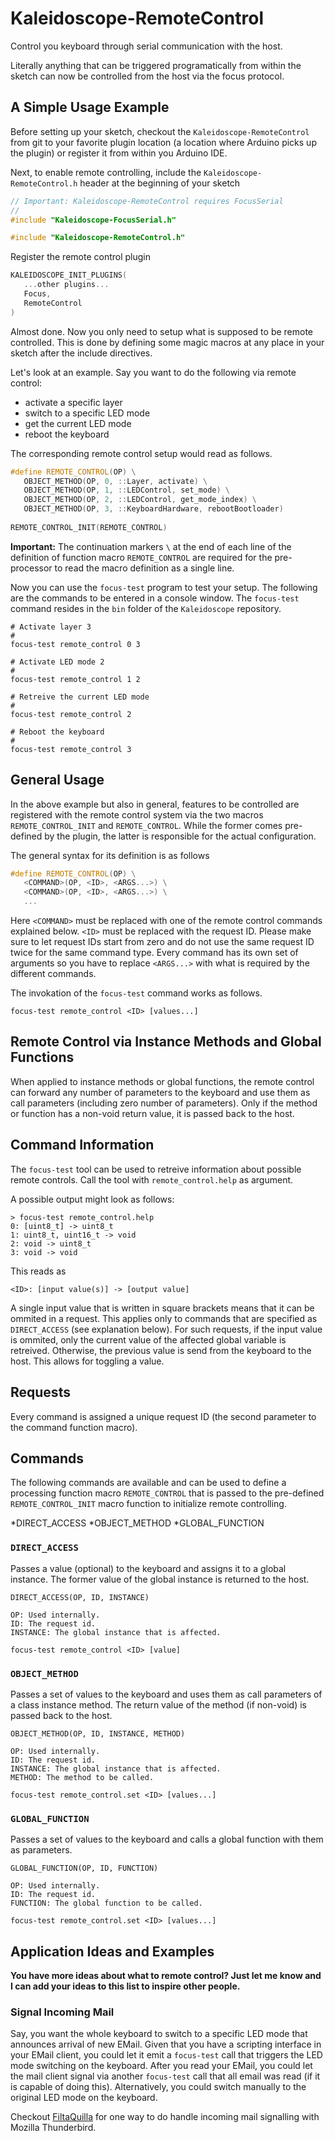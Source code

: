 # Kaleidoscope-RemoteControl

Control you keyboard through serial communication with the host.

Literally anything that can be triggered programatically from within the sketch can now
be controlled from the host via the focus protocol.

## A Simple Usage Example

Before setting up your sketch, checkout the `Kaleidoscope-RemoteControl` from
git to your favorite plugin location (a location where Arduino picks up the 
plugin) or register it from within you Arduino IDE.

Next, to enable remote controlling, include the `Kaleidoscope-RemoteControl.h`
header at the beginning of your sketch

```cpp
// Important: Kaleidoscope-RemoteControl requires FocusSerial
//
#include "Kaleidoscope-FocusSerial.h"

#include "Kaleidoscope-RemoteControl.h"
```

Register the remote control plugin 

```cpp
KALEIDOSCOPE_INIT_PLUGINS(
   ...other plugins...
   Focus,
   RemoteControl
)
```

Almost done. Now you only need to setup what is supposed to be remote controlled.
This is done by defining some magic macros at any place in your sketch after the include directives.

Let's look at an example. Say you want to do the following via remote control: 

* activate a specific layer
* switch to a specific LED mode
* get the current LED mode
* reboot the keyboard

The corresponding remote control setup would read as follows.

```cpp
#define REMOTE_CONTROL(OP) \
   OBJECT_METHOD(OP, 0, ::Layer, activate) \
   OBJECT_METHOD(OP, 1, ::LEDControl, set_mode) \
   OBJECT_METHOD(OP, 2, ::LEDControl, get_mode_index) \
   OBJECT_METHOD(OP, 3, ::KeyboardHardware, rebootBootloader)
   
REMOTE_CONTROL_INIT(REMOTE_CONTROL) 
```

**Important:** The continuation markers `\` at the end of each line of the definition of function macro `REMOTE_CONTROL` are required for the pre-processor to read the macro definition as a single line.

Now you can use the `focus-test` program to test your setup. The following 
are the commands to be entered in a console window. The `focus-test` command
resides in the `bin` folder of the `Kaleidoscope` repository.

```
# Activate layer 3
#
focus-test remote_control 0 3

# Activate LED mode 2
#
focus-test remote_control 1 2

# Retreive the current LED mode
#
focus-test remote_control 2

# Reboot the keyboard
#
focus-test remote_control 3
```

## General Usage

In the above example but also in general, features to be controlled are registered with the remote control system via the two macros `REMOTE_CONTROL_INIT` and `REMOTE_CONTROL`. While the former
comes pre-defined by the plugin, the latter is responsible for the actual configuration.

The general syntax for its definition is as follows
```cpp
#define REMOTE_CONTROL(OP) \
   <COMMAND>(OP, <ID>, <ARGS...>) \
   <COMMAND>(OP, <ID>, <ARGS...>) \
   ...
```

Here `<COMMAND>` must be replaced with one of the remote control commands explained below. 
`<ID>` must be replaced with the request ID. Please make sure to let request IDs start from zero and do not
use the same request ID twice for the same command type. Every command has
its own set of arguments so you have to replace `<ARGS...>` with what is required by the different commands.

The invokation of the `focus-test` command works as follows.

```
focus-test remote_control <ID> [values...]
```

## Remote Control via Instance Methods and Global Functions

When applied to instance methods or global functions, the remote control can forward
any number of parameters to the keyboard and use them as call parameters (including zero number of parameters). Only if the method or function has a non-void return value, it is passed back to the host.

## Command Information

The `focus-test` tool can be used to retreive information about possible remote controls.
Call the tool with `remote_control.help` as argument.

A possible output might look as follows:

```
> focus-test remote_control.help
0: [uint8_t] -> uint8_t
1: uint8_t, uint16_t -> void
2: void -> uint8_t
3: void -> void
```
This reads as 
```
<ID>: [input value(s)] -> [output value]
```
A single input value that is written in square brackets means that it can be ommited in a request. This applies only to commands that are specified as `DIRECT_ACCESS` (see explanation below). For such requests, if the input value is ommited, only the current value of the affected global variable is retreived. Otherwise, the previous value is send from the keyboard to the host. This allows for toggling a value.

## Requests

Every command is assigned a unique request ID (the second parameter to the command function macro).

## Commands

The following commands are available and can be used to define a processing
function macro `REMOTE_CONTROL` that is passed to the pre-defined `REMOTE_CONTROL_INIT`
macro function to initialize remote controlling.

*DIRECT_ACCESS
*OBJECT_METHOD
*GLOBAL_FUNCTION

### `DIRECT_ACCESS`

Passes a value (optional) to the keyboard and assigns it to a global instance. The former value of the global instance is returned to the host.
```
DIRECT_ACCESS(OP, ID, INSTANCE)

OP: Used internally.
ID: The request id.
INSTANCE: The global instance that is affected.
```

```
focus-test remote_control <ID> [value]
```

### `OBJECT_METHOD`

Passes a set of values to the keyboard and uses them as call parameters of a class instance method. The return value of the method (if non-void) is passed back to the host.

```
OBJECT_METHOD(OP, ID, INSTANCE, METHOD)

OP: Used internally.
ID: The request id.
INSTANCE: The global instance that is affected.
METHOD: The method to be called.
```

```
focus-test remote_control.set <ID> [values...]
```

### `GLOBAL_FUNCTION`

Passes a set of values to the keyboard and calls a global function with them as parameters.

```
GLOBAL_FUNCTION(OP, ID, FUNCTION)

OP: Used internally.
ID: The request id.
FUNCTION: The global function to be called.
```

```
focus-test remote_control.set <ID> [values...]
```

## Application Ideas and Examples

**You have more ideas about what to remote control? Just let me know and I can add your ideas to this list to inspire other people.**

### Signal Incoming Mail

Say, you want the whole keyboard to switch to a specific LED mode that announces arrival of new EMail. Given that you have a scripting interface in your EMail client, you could let it emit a `focus-test` call that triggers the LED mode switching on the keyboard. After you read your EMail, you could let the mail client signal via another `focus-test` call that all email was read (if it is capable of doing this). Alternatively, you could switch manually to the original LED mode on the keyboard.

Checkout [FiltaQuilla](https://addons.thunderbird.net/en-US/thunderbird/addon/filtaquilla/) for one way to do handle incoming mail signalling with Mozilla Thunderbird.
